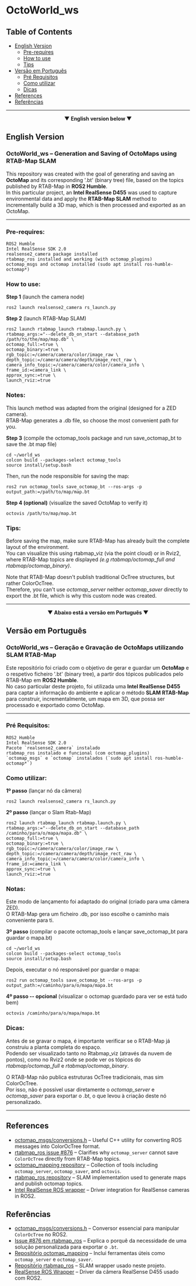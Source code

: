 # OctoWorld_ws

## Table of Contents

- [English Version](#english-version)
  - [Pre-requires](#pre-requires)
  - [How to use](#how-to-use)
  - [Tips](#tips)
- [Versão em Português](#versão-em-português)
  - [Pré Requisitos](#pré-requisitos)
  - [Como utilizar](#como-utilizar)
  - [Dicas](#dicas)
- [References](#references)
- [Referências](#referências)

---

<p align="center"><strong> ▼ English version below ▼ </strong></p>

## English Version

### OctoWorld_ws – Generation and Saving of OctoMaps using RTAB-Map SLAM

This repository was created with the goal of generating and saving an **OctoMap** and its corresponding '.bt' (binary tree) file, based on the topics published by RTAB-Map in **ROS2 Humble**.  
In this particular project, an **Intel RealSense D455** was used to capture environmental data and apply the **RTAB-Map SLAM** method to incrementally build a 3D map, which is then processed and exported as an OctoMap.

---

### Pre-requires:

    ROS2 Humble
    Intel RealSense SDK 2.0
    realsense2_camera package installed
    rtabmap_ros installed and working (with octomap_plugins)
    octomap_msgs and octomap installed (sudo apt install ros-humble-octomap*)

### How to use:

**Step 1** (launch the camera node)

    ros2 launch realsense2_camera rs_launch.py 

**Step 2** (launch RTAB-Map SLAM)

    ros2 launch rtabmap_launch rtabmap.launch.py \
    rtabmap_args:="--delete_db_on_start --database_path /path/to/the/map/map.db" \
    octomap_full:=true \
    octomap_binary:=true \
    rgb_topic:=/camera/camera/color/image_raw \
    depth_topic:=/camera/camera/depth/image_rect_raw \
    camera_info_topic:=/camera/camera/color/camera_info \
    frame_id:=camera_link \
    approx_sync:=true \
    launch_rviz:=true


### Notes:

This launch method was adapted from the original (designed for a ZED camera).  
RTAB-Map generates a .db file, so choose the most convenient path for you.

**Step 3** (compile the octomap_tools package and run save_octomap_bt to save the .bt map file)

    cd ~/world_ws
    colcon build --packages-select octomap_tools
    source install/setup.bash

Then, run the node responsible for saving the map:

    ros2 run octomap_tools save_octomap_bt --ros-args -p output_path:=/path/to/map/map.bt

**Step 4 (optional)** (visualize the saved OctoMap to verify it)

    octovis /path/to/map/map.bt


### Tips:

Before saving the map, make sure RTAB-Map has already built the complete layout of the environment.  
You can visualize this using rtabmap_viz (via the point cloud) or in Rviz2, where RTAB-Map topics are displayed *(e.g rtabmap/octomap_full and rtabmap/octomap_binary)*.

Note that RTAB-Map doesn't publish traditional OcTree structures, but rather ColorOcTree.  
Therefore, you can't use *octomap_server* neither *octomap_saver* directly to export the .bt file, which is why this custom node was created.


---

<p align="center"><strong> ▼ Abaixo está a versão em Português ▼ </strong></p>

## Versão em Português

### OctoWorld_ws – Geração e Gravação de OctoMaps utilizando SLAM RTAB-Map

Este repositório foi criado com o objetivo de gerar e guardar um **OctoMap** e o respetivo ficheiro '.bt' (binary tree), a partir dos tópicos publicados pelo RTAB-Map em **ROS2 Humble**.  
No caso particular deste projeto, foi utilizada uma **Intel RealSense D455** para captar a informação do ambiente e aplicar o método **SLAM RTAB-Map** para construir, incrementalmente, um mapa em 3D, que possa ser processado e exportado como OctoMap.

---

### Pré Requisitos:

    ROS2 Humble
    Intel RealSense SDK 2.0
    Pacote `realsense2_camera` instalado
    rtabmap_ros instalado e funcional (com octomap_plugins)
    `octomap_msgs` e `octomap` instalados (`sudo apt install ros-humble-octomap*`)



### Como utilizar:

**1º passo** (lançar nó da câmera)

    ros2 launch realsense2_camera rs_launch.py 

**2º passo** (lançar o Slam Rtab-Map)

    ros2 launch rtabmap_launch rtabmap.launch.py \
    rtabmap_args:="--delete_db_on_start --database_path /caminho/para/o/mapa/mapa.db" \
    octomap_full:=true \
    octomap_binary:=true \
    rgb_topic:=/camera/camera/color/image_raw \
    depth_topic:=/camera/camera/depth/image_rect_raw \
    camera_info_topic:=/camera/camera/color/camera_info \
    frame_id:=camera_link \
    approx_sync:=true \
    launch_rviz:=true



### Notas:

Este modo de lançamento foi adaptado do original (criado para uma câmera ZED).  
O RTAB-Map gera um ficheiro .db, por isso escolhe o caminho mais conveniente para ti.

**3º passo** (compilar o pacote octomap_tools e lançar save_octomap_bt para guardar o mapa.bt)

    cd ~/world_ws
    colcon build --packages-select octomap_tools
    source install/setup.bash

Depois, executar o nó responsável por guardar o mapa:

    ros2 run octomap_tools save_octomap_bt --ros-args -p output_path:=/caminho/para/o/mapa/mapa.bt

**4º passo -- opcional** (visualizar o octomap guardado para ver se está tudo bem)

    octovis /caminho/para/o/mapa/mapa.bt


### Dicas:

Antes de se gravar o mapa, é importante verificar se o RTAB-Map já construiu a planta completa do espaço.  
Podendo ser visualizado tanto no Rtabmap_viz (através da nuvem de pontos), como no Rviz2 onde se pode ver os tópicos do *rtabmap/octomap_full* e *rtabmap/octomap_binary*.  

O RTAB-Map não publica estruturas OcTree tradicionais, mas sim ColorOcTree.  
Por isso, não é possível usar diretamente o *octomap_server* e *octomap_saver* para exportar o .bt, o que levou à criação deste nó personalizado.
 

---

## References

- [octomap_msgs/conversions.h](https://github.com/OctoMap/octomap_msgs/blob/melodic-devel/include/octomap_msgs/conversions.h) – Useful C++ utility for converting ROS messages into ColorOcTree format.
- [rtabmap_ros issue #876](https://github.com/introlab/rtabmap_ros/issues/876#issuecomment-1407534728) – Clarifies why `octomap_server` cannot save `ColorOcTree` directly from RTAB-Map topics.
- [octomap_mapping repository](https://github.com/OctoMap/octomap_mapping) – Collection of tools including `octomap_server`, `octomap_saver`, and `octovis`.
- [rtabmap_ros repository](https://github.com/introlab/rtabmap_ros) – SLAM implementation used to generate maps and publish octomap topics.
- [Intel RealSense ROS wrapper](https://github.com/IntelRealSense/realsense-ros) – Driver integration for RealSense cameras in ROS2.

## Referências

- [octomap_msgs/conversions.h](https://github.com/OctoMap/octomap_msgs/blob/melodic-devel/include/octomap_msgs/conversions.h) – Conversor essencial para manipular `ColorOcTree` no ROS2.
- [Issue #876 em rtabmap_ros](https://github.com/introlab/rtabmap_ros/issues/876#issuecomment-1407534728) – Explica o porquê da necessidade de uma solução personalizada para exportar o `.bt`.
- [Repositório octomap_mapping](https://github.com/OctoMap/octomap_mapping) – Inclui ferramentas úteis como `octomap_server` e `octomap_saver`.
- [Repositório rtabmap_ros](https://github.com/introlab/rtabmap_ros) – SLAM wrapper usado neste projeto.
- [RealSense ROS Wrapper](https://github.com/IntelRealSense/realsense-ros) – Driver da câmera RealSense D455 usado com ROS2.
